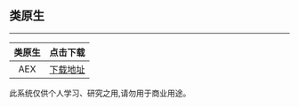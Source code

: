 ## 类原生

 ---- 
|类原生|点击下载|
| :----: |  :----: |
|AEX| [下载地址](https://github.com/PRCABK/RedmiK40-/blob/be8f8f93a4acf00314d4a990d3ba83f07a667803/AEX/Redmi%20K40.md)|
此系统仅供个人学习、研究之用,请勿用于商业用途。
